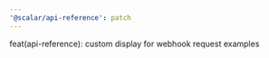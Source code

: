 ```yaml
---
'@scalar/api-reference': patch
---
```


feat(api-reference): custom display for webhook request examples
